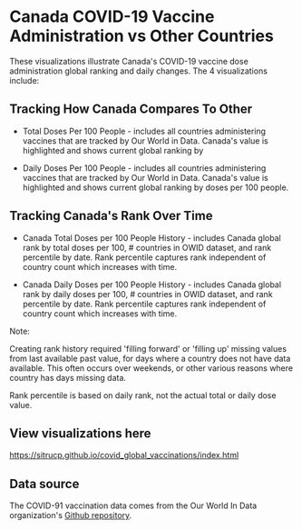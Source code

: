 # Canada COVID-19 Vaccine Administration vs Other Countries

These visualizations illustrate Canada's COVID-19 vaccine dose administration global ranking and daily changes. The 4 visualizations include:

## Tracking How Canada Compares To Other 

* Total Doses Per 100 People - includes all countries administering vaccines that are tracked by Our World in Data. Canada's value is highlighted and shows current global ranking by 

* Daily Doses Per 100 People - includes all countries administering vaccines that are tracked by Our World in Data. Canada's value is highlighted and shows current global ranking by doses per 100 people.

## Tracking Canada's Rank Over Time

* Canada Total Doses per 100 People History - includes Canada global rank by total doses per 100, # countries in OWID dataset, and rank percentile by date. Rank percentile captures rank independent of country count which increases with time.

* Canada Daily Doses per 100 People History - includes Canada global rank by daily doses per 100, # countries in OWID dataset, and rank percentile by date. Rank percentile captures rank independent of country count which increases with time.

Note: 

Creating rank history required 'filling forward' or 'filling up' missing values from last available past value, for days where a country does not have data available. This often occurs over weekends, or other various reasons where country has days missing data. 

Rank percentile is based on daily rank, not the actual total or daily dose value.

## View visualizations here

<a href="https://sitrucp.github.io/covid_global_vaccinations/index.html" target="_blank">https://sitrucp.github.io/covid_global_vaccinations/index.html</a>

## Data source

The COVID-91 vaccination data comes from the Our World In Data organization's <a href = "https://github.com/owid/covid-19-data/tree/master/public/data/vaccinations" target="blank">Github repository</a>.
